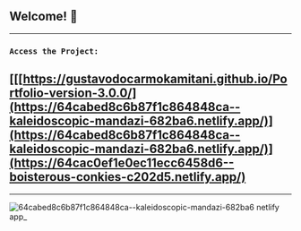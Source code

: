## Welcome! 👋
--------------------------------------------------------------------------

### `Access the Project:`

## [[[https://gustavodocarmokamitani.github.io/Portfolio-version-3.0.0/](https://64cabed8c6b87f1c864848ca--kaleidoscopic-mandazi-682ba6.netlify.app/)](https://64cabed8c6b87f1c864848ca--kaleidoscopic-mandazi-682ba6.netlify.app/)](https://64cac0ef1e0ec11ecc6458d6--boisterous-conkies-c202d5.netlify.app/)

--------------------------------------------------------------------------

![64cabed8c6b87f1c864848ca--kaleidoscopic-mandazi-682ba6 netlify app_](https://github.com/gustavodocarmokamitani/pokedex-react-typescript-axiosAPI/assets/26381791/2e8d2cb7-761b-4be4-8857-574940a87894)
